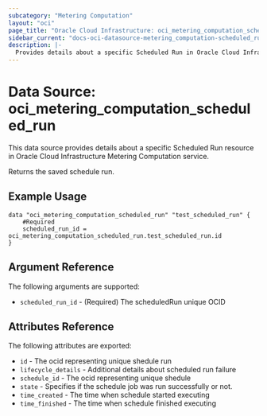 ```yaml
---
subcategory: "Metering Computation"
layout: "oci"
page_title: "Oracle Cloud Infrastructure: oci_metering_computation_scheduled_run"
sidebar_current: "docs-oci-datasource-metering_computation-scheduled_run"
description: |-
  Provides details about a specific Scheduled Run in Oracle Cloud Infrastructure Metering Computation service
---
```


# Data Source: oci_metering_computation_scheduled_run
This data source provides details about a specific Scheduled Run resource in Oracle Cloud Infrastructure Metering Computation service.

Returns the saved schedule run.


## Example Usage

```hcl
data "oci_metering_computation_scheduled_run" "test_scheduled_run" {
	#Required
	scheduled_run_id = oci_metering_computation_scheduled_run.test_scheduled_run.id
}
```

## Argument Reference

The following arguments are supported:

* `scheduled_run_id` - (Required) The scheduledRun unique OCID


## Attributes Reference

The following attributes are exported:

* `id` - The ocid representing unique shedule run
* `lifecycle_details` - Additional details about scheduled run failure
* `schedule_id` - The ocid representing unique shedule
* `state` - Specifies if the schedule job was run successfully or not.
* `time_created` - The time when schedule started executing
* `time_finished` - The time when schedule finished executing

